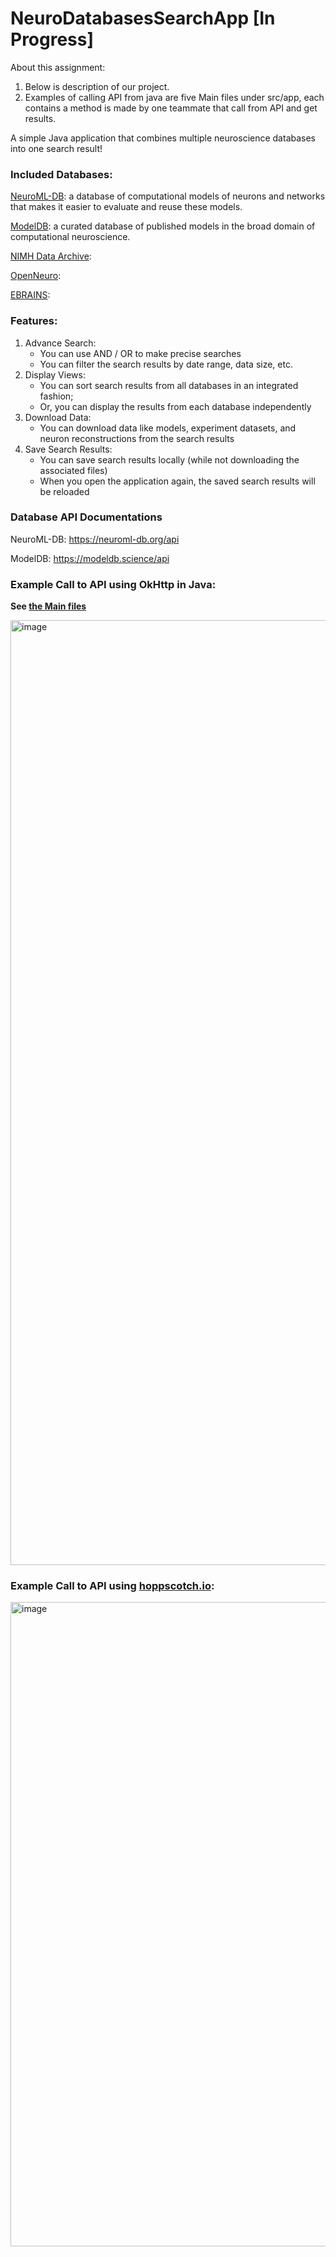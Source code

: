 # NeuroDatabasesSearchApp [In Progress]
About this assignment:
1. Below is description of our project.
2. Examples of calling API from java are five Main files under src/app, each contains a method is made by one teammate that call from API and get results.

A simple Java application that combines multiple neuroscience databases into one search result!

### Included Databases:
[NeuroML-DB](https://neuroml-db.org/): a database of computational models of neurons and networks that makes it easier to evaluate and reuse these models.  

[ModelDB](https://modeldb.science/): a curated database of published models in the broad domain of computational neuroscience.

[NIMH Data Archive](https://nda.nih.gov/nda/apis.html): 

[OpenNeuro](https://openneuro.org/): 

[EBRAINS](https://www.ebrains.eu/): 

### Features:
1. Advance Search:
    - You can use AND / OR to make precise searches
    - You can filter the search results by date range, data size, etc.
2. Display Views:
    - You can sort search results from all databases in an integrated fashion;
    - Or, you can display the results from each database independently
3. Download Data:
    - You can download data like models, experiment datasets, and neuron reconstructions from the search results
4. Save Search Results:
    - You can save search results locally (while not downloading the associated files)
    - When you open the application again, the saved search results will be reloaded
  
### Database API Documentations 

NeuroML-DB: https://neuroml-db.org/api

ModelDB: https://modeldb.science/api

### Example Call to API using OkHttp in Java:
**See [the Main files](https://github.com/MarksonChen/NeuroDatabasesSearchApp/tree/master/src/app)**

<img width="1512" alt="image" src="https://github.com/MarksonChen/NeuroDatabasesSearchApp/assets/46666959/49a03ec2-0b29-4c1c-8719-bfd93ee26215">

### Example Call to API using [hoppscotch.io](https://hoppscotch.io/):
<img width="1031" alt="image" src="https://github.com/MarksonChen/NeuroDatabasesSearchApp/assets/46666959/83f72b5a-f9fd-4488-9ee4-04229e3a5430">
